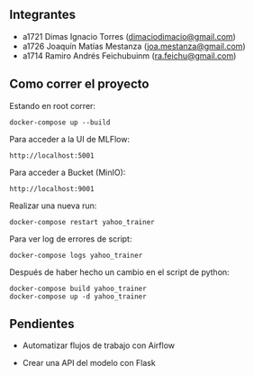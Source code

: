 ## Integrantes

* a1721 Dimas Ignacio Torres (dimaciodimacio@gmail.com)
* a1726	Joaquín Matías Mestanza (joa.mestanza@gmail.com)
* a1714	Ramiro Andrés Feichubuinm (ra.feichu@gmail.com)

## Como correr el proyecto

Estando en root correr:

```
docker-compose up --build
```

Para acceder a la UI de MLFlow:

```
http://localhost:5001
```

Para acceder a Bucket (MinIO):

```
http://localhost:9001
```

Realizar una nueva run:

```
docker-compose restart yahoo_trainer
```

Para ver log de errores de script:

```
docker-compose logs yahoo_trainer
```

Después de haber hecho un cambio en el script de python:

```
docker-compose build yahoo_trainer
docker-compose up -d yahoo_trainer
```

## Pendientes

- Automatizar flujos de trabajo con Airflow

- Crear una API del modelo con Flask
